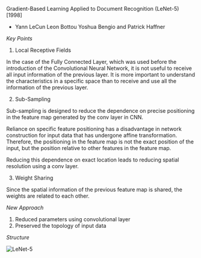 Gradient-Based Learning Applied to Document Recognition (LeNet-5) [1998]
- Yann LeCun Leon Bottou Yoshua Bengio and Patrick Haffner

*Key Points*

1. Local Receptive Fields

In the case of the Fully Connected Layer, which was used before the introduction of the Convolutional Neural Network, it is not useful to receive all input information of the previous layer. It is more important to understand the characteristics in a specific space than to receive and use all the information of the previous layer.

2. Sub-Sampling

Sub-sampling is designed to reduce the dependence on precise positioning in the feature map generated by the conv layer in CNN.

Reliance on specific feature positioning has a disadvantage in network construction for input data that has undergone affine transformation. Therefore, the positioning in the feature map is not the exact position of the input, but the position relative to other features in the feature map.

Reducing this dependence on exact location leads to reducing spatial resolution using a conv layer.

3. Weight Sharing

Since the spatial information of the previous feature map is shared, the weights are related to each other.

*New Approach*

1) Reduced parameters using convolutional layer
2) Preserved the topology of input data

*Structure*

![LeNet-5](https://user-images.githubusercontent.com/96281316/147900673-948d22cc-8fa8-47ab-a546-7f64c0764851.png)
